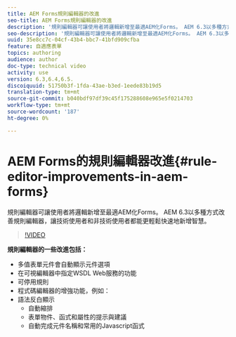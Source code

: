 ```yaml
---
title: AEM Forms規則編輯器的改進
seo-title: AEM Forms規則編輯器的改進
description: '規則編輯器可讓使用者將邏輯新增至最適AEM化Forms。 AEM 6.3以多種方式改善規則編輯器，讓技術使用者和非技術使用者都能更輕鬆快速地新增智慧。 '
seo-description: '規則編輯器可讓使用者將邏輯新增至最適AEM化Forms。 AEM 6.3以多種方式改善規則編輯器，讓技術使用者和非技術使用者都能更輕鬆快速地新增智慧。 '
uuid: 35e8cc7c-04cf-43b4-bbc7-41bfd909cfba
feature: 自適應表單
topics: authoring
audience: author
doc-type: technical video
activity: use
version: 6.3,6.4,6.5.
discoiquuid: 51750b3f-1fda-43ae-b3ed-1eede83b19d5
translation-type: tm+mt
source-git-commit: b040bdf97df39c45f175288608e965e5f0214703
workflow-type: tm+mt
source-wordcount: '187'
ht-degree: 0%

---
```



# AEM Forms的規則編輯器改進{#rule-editor-improvements-in-aem-forms}

規則編輯器可讓使用者將邏輯新增至最適AEM化Forms。 AEM 6.3以多種方式改善規則編輯器，讓技術使用者和非技術使用者都能更輕鬆快速地新增智慧。

>[!VIDEO](https://video.tv.adobe.com/v/19653?quality=9&learn=on)

**規則編輯器的一些改進包括：**

* 多值表單元件會自動顯示元件選項
* 在可視編輯器中指定WSDL Web服務的功能
* 可停用規則
* 程式碼編輯器的增強功能，例如：
* 語法反白顯示
   * 自動縮排
   * 表單物件、函式和屬性的提示與建議
   * 自動完成元件名稱和常用的Javascript函式
